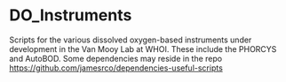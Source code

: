 # DO_Instruments
Scripts for the various dissolved oxygen-based instruments under development in the Van Mooy Lab at WHOI. These include the PHORCYS and AutoBOD. Some dependencies may reside in the repo https://github.com/jamesrco/dependencies-useful-scripts
